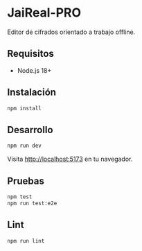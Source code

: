 # JaiReal-PRO

Editor de cifrados orientado a trabajo offline.

## Requisitos

- Node.js 18+

## Instalación

```bash
npm install
```

## Desarrollo

```bash
npm run dev
```

Visita <http://localhost:5173> en tu navegador.

## Pruebas

```bash
npm test
npm run test:e2e
```

## Lint

```bash
npm run lint
```
